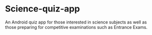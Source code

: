 # Science-quiz-app
An Android quiz app for those interested in science subjects as well as those preparing for competitive examinations such as Entrance Exams.

